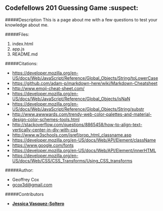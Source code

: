 ## **Codefellows 201 Guessing Game** :suspect:

#####Description
This is a page about me with a few questions to test your knowledge about me.

#####Files:
1. index.html
2. app.js
3. README.md

#####Citations:
* https://developer.mozilla.org/en-US/docs/Web/JavaScript/Reference/Global_Objects/String/toLowerCase
* https://github.com/adam-p/markdown-here/wiki/Markdown-Cheatsheet
* http://www.emoji-cheat-sheet.com/
* https://developer.mozilla.org/en-US/docs/Web/JavaScript/Reference/Global_Objects/isNaN
* https://developer.mozilla.org/en-US/docs/Web/JavaScript/Reference/Global_Objects/String/substr
* http://www.awwwards.com/trendy-web-color-palettes-and-material-design-color-schemes-tools.html
* http://stackoverflow.com/questions/8865458/how-to-align-text-vertically-center-in-div-with-css
* http://www.w3schools.com/jsref/prop_html_classname.asp
* https://developer.mozilla.org/en-US/docs/Web/API/Element/className
* https://www.google.com/fonts
* https://developer.mozilla.org/en-US/docs/Web/API/Element/innerHTML
* https://developer.mozilla.org/en-US/docs/Web/CSS/CSS_Transforms/Using_CSS_transforms

#####Author:
* Geoffrey Cox
* gcox3d@gmail.com

#####Contributors
* [**Jessica Vasquez-Soltero**](https://github.com/jessicamvs/guessingGame)
